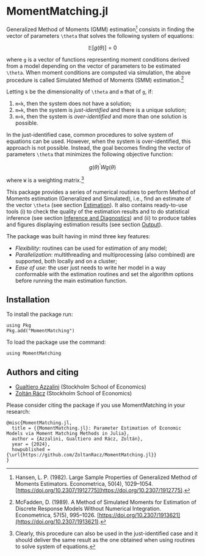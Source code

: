 # MomentMatching.jl 

Generalized Method of Moments (GMM) estimation[^1] consists in finding the vector of parameters ``\theta`` that solves the following system of equations:

```math
\mathbb{E}\left[g\left(\theta\right)\right]=0
```

where ``g`` is a vector of functions representing moment conditions derived from a model depending on the vector of parameters to be estimated ``\theta``. When moment conditions are computed via simulation, the above procedure is called Simulated Method of Moments (SMM) estimation.[^2]

Letting ``k`` be the dimensionality of ``\theta`` and ``m`` that of ``g``, if:

1. ``m<k``, then the system does not have a solution;
2. ``m=k``, then the system is *just-identified* and there is a unique solution;
3. ``m>k``, then the system is *over-identified* and more than one solution is possible.

In the just-identified case, common procedures to solve system of equations can be used. However, when the system is over-identified, this approach is not possible. Instead, the goal becomes finding the vector of parameters ``\theta`` that minimizes the following objective function:

```math
g(\theta)^{\prime} W g(\theta)
```

where ``W`` is a weighting matrix.[^3] 

This package provides a series of numerical routines to perform Method of Moments estimation (Generalized and Simulated), i.e., find an estimate of the vector ``\theta`` (see section [Estimation](@ref)). It also contains ready-to-use tools (i) to check the quality of the estimation results and to do statistical inference (see section [Inference and Diagnostics](@ref)) and (ii) to produce tables and figures displaying estimation results (see section [Output](@ref)).

The package was built having in mind three key features:
- *Flexibility*: routines can be used for estimation of any model;
- *Parallelization*: multithreading and multiprocessing (also combined) are supported, both locally and on a cluster;
- *Ease of use*: the user just needs to write her model in a way conformable with the estimation routines and set the algorithm options before running the main estimation function.


## Installation
To install the package run:
```
using Pkg
Pkg.add("MomentMatching")
```
To load the package use the command:
```
using MomentMatching
```

## Authors and citing
- [Gualtiero Azzalini](https://gualtiazza.github.io/) (Stockholm School of Economics) 
- [Zoltán Rácz](https://www.zoltanracz.net/) (Stockholm School of Economics)

Please consider citing the package if you use MomentMatching in your research:
```
@misc{MomentMatching.jl,
  title = {{MomentMatching.jl}: Parameter Estimation of Economic Models via Moment Matching Methods in Julia},
  author = {Azzalini, Gualtiero and Rácz, Zoltán},
  year = {2024},
  howpublished = {\url{https://github.com/ZoltanRacz/MomentMatching.jl}}
}
```

[^1]: Hansen, L. P. (1982). Large Sample Properties of Generalized Method of Moments Estimators. Econometrica, 50(4), 1029–1054. [https://doi.org/10.2307/1912775](https://doi.org/10.2307/1912775).

[^2]: McFadden, D. (1989). A Method of Simulated Moments for Estimation of Discrete Response Models Without Numerical Integration. Econometrica, 57(5), 995–1026. [https://doi.org/10.2307/1913621](https://doi.org/10.2307/1913621).

[^3]: Clearly, this procedure can also be used in the just-identified case and it should deliver the same result as the one obtained when using routines to solve system of equations.
